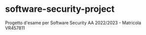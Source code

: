 # software-security-project
Progetto d'esame per Software Security AA 2022/2023 - Matricola VR457811
